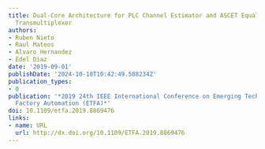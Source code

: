 ```yaml
---
title: Dual-Core Architecture for PLC Channel Estimator and ASCET Equalizer in a FBMC
  Transmultiplexer
authors:
- Ruben Nieto
- Raul Mateos
- Alvaro Hernandez
- Edel Diaz
date: '2019-09-01'
publishDate: '2024-10-18T10:42:49.588234Z'
publication_types:
- 0
publication: '*2019 24th IEEE International Conference on Emerging Technologies and
  Factory Automation (ETFA)*'
doi: 10.1109/etfa.2019.8869476
links:
- name: URL
  url: http://dx.doi.org/10.1109/ETFA.2019.8869476
---
```

